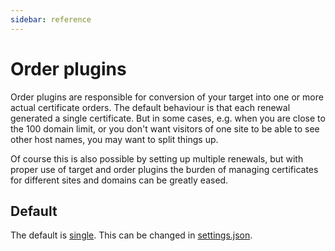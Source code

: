```yaml
---
sidebar: reference
---
```


# Order plugins

Order plugins are responsible for conversion of your target into one or more actual 
certificate orders. The default behaviour is that each renewal generated a single 
certificate. But in some cases, e.g. when you are close to the 100 domain limit, or you 
don't want visitors of one site to be able to see other host names, you may want to split 
things up. 

Of course this is also possible by setting up multiple renewals, but with proper use of 
target and order plugins the burden of managing certificates for different sites and 
domains can be greatly eased. 

## Default

The default is [single](/reference/plugins/order/single). This can be changed in [settings.json](/reference/settings). 